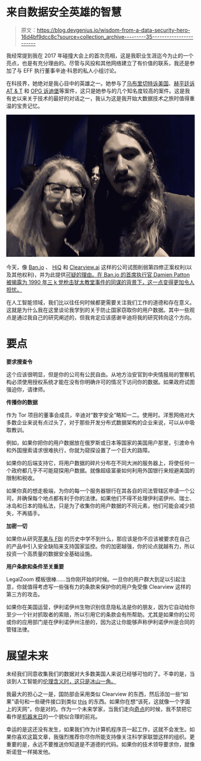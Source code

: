 # 来自数据安全英雄的智慧

> 原文：<https://blog.devgenius.io/wisdom-from-a-data-security-hero-16d4bf9dcc8c?source=collection_archive---------35----------------------->

我经常提到我在 2017 年碰撞大会上的首次亮相，这是我职业生涯迄今为止的一个亮点，也是有充分理由的。尽管与风投和其他网络建立了有价值的联系，我还是参加了与 EFF 执行董事辛迪·科恩的私人小组讨论。

在科技界，她绝对是我心目中的英雄之一。她参与了[乌布里切特诉美国](https://www.scotusblog.com/case-files/cases/ulbricht-v-united-states/)、[赫平廷诉 AT & T](https://www.scotusblog.com/case-files/cases/hepting-v-att-corp/) 和 [OPG 诉迪堡](https://en.wikipedia.org/wiki/Online_Policy_Group_v._Diebold,_Inc.)等案件，这只是她参与的几个知名度较高的案件。这是我有史以来关于技术的最好的对话之一，我认为这是我开始大数据技术之旅时值得重温的宝贵记忆。

![](img/f53d21ce5367897e244c57362b62cc8f.png)

今天，像 [Ban.jo](https://ban.jo) 、 [HiQ](https://hiq.com) 和 [Clearview.ai](https://clearview.ai) 这样的公司试图削弱第四修正案权利(以及其他权利)，并为此提供[可疑的理由。在 Ban.jo 的首席执行官 Damien Patton 被揭露为 1990 年三 k 党枪击犹太教堂事件的同谋的背景下，这一点变得更加令人担忧。](https://jolt.law.harvard.edu/digest/clearview-ai-responds-to-cease-and-desist-letters-by-claiming-first-amendment-right-to-publicly-available-data)

在人工智能领域，我们比以往任何时候都更需要关注我们工作的道德和存在意义。这就是为什么我在这里谈论我学到的关于防止国家窃取你的用户数据。其中一些观点是通过我自己的研究阐述的，但我肯定应该感谢辛迪将我的研究转向这个方向。

# 要点

**要求搜查令**

这个应该很明显，但是你的公司有公民自由。从地方治安官到中央情报局的警察机构必须使用授权系统才能在没有你明确许可的情况下访问你的数据。如果政府试图强迫你，请律师。

**传播你的数据**

作为 Tor 项目的董事会成员，辛迪对“数字安全”略知一二。使用时。洋葱网络对大多数企业来说有点过头了，对于那些开发分布式数据架构的企业来说，可以从中吸取教训。

例如，如果你把你的用户数据放在俄罗斯或日本等国家的美国用户那里，引渡命令和外国搜索请求很难执行，你就为窥探设置了一个巨大的路障。

如果你的后端支持它，将用户数据的碎片分布在不同大洲的服务器上，将使任何一个政府都几乎不可能窥探用户数据。就像超级富豪如何利用外国银行来规避美国的限制和税收。

如果你真的想走极端，为你的每一个服务器银行在其各自的司法管辖区申请一个公司，并确保每个地点都有利于你的法律。如果他们不得不处理伊利诺伊州、瑞士、冰岛和日本的隐私法，只是为了收集你的用户数据的不同元素，他们可能会减少损失，不再插手。

**加密一切**

如果你从研究[苹果与 FBI](https://en.wikipedia.org/wiki/FBI%E2%80%93Apple_encryption_dispute) 的历史中学不到什么，那应该是你不应该被要求在自己的产品中引入安全缺陷来支持国家监控。你的加密越强，你的论点就越有力，所以投资一个高质量的数据安全基础设施。

**用户条款和条件至关重要**

LegalZoom 模板很棒……当你刚开始的时候。一旦你的用户群大到足以引起注意，你就值得考虑写一些强有力的条款来保护你的用户免受像 Clearview 这样的第三方的攻击。

如果你在美国运营，伊利诺伊州生物识别信息隐私法是你的朋友，因为它自动给你至少一个针对抓取者的索赔，所以引用它的条款会有所帮助。尤其是如果你的公司或你的应用部门是在伊利诺伊州注册的，因为这让你能够声称伊利诺伊州是合同的管辖法律。

# **展望未来**

未经我们同意收集我们的数据对大多数美国人来说已经够可怕的了。不幸的是，当谈到人工智能的[伦理含义时，这只是冰山一角。](https://www.weforum.org/agenda/2016/10/top-10-ethical-issues-in-artificial-intelligence/)

我最大的担心之一是，国防部会采用类似 Clearview 的东西，然后添加一些“如果”语句和一些硬件接口到类似 [this](https://taskandpurpose.com/analysis/ai-weapons-artificial-intelligence) 的东西。如果你在想“该死，这就像一个字面上的天网”，你是对的。作为一个未来学家，当我们走向[奇点](https://www.newscientist.com/article/mg22930661-800-vision-of-singularity-questions-ai-intellect/)的时候，我不禁把它看作是[机器末日](https://www.youtube.com/watch?v=jHd22kMa0_w)的一个貌似合理的前兆。

幸运的是这还没有发生，如果我们作为计算机程序员一起工作，这就不会发生。如果你喜欢这篇文章，我强烈推荐你尽你所能支持像关注科学家联盟这样的组织。更重要的是，永远不要推送你知道是不道德的代码。如果你的技术领导要求你，就像斯诺登一样揭发他。